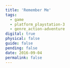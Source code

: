 ```yaml
---
title: 'Remember Me'
tags:
  - game
  - platform_playstation-3
  - genre_action-adventure
digital: true
physical: false
guide: false
pending: false
date: 2016-09-04
permalink: false
---
```


